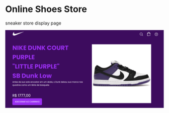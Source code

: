 # Online Shoes Store
sneaker store display page

![Imagem da tela inicial](https://github.com/doglaS2/online-shoes-store/blob/master/mostrando.png)
